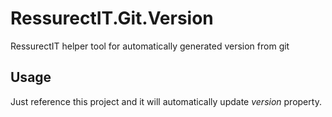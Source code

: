 # RessurectIT.Git.Version

RessurectIT helper tool for automatically generated version from git

## Usage

Just reference this project and it will automatically update *version* property.